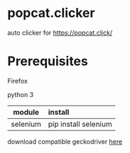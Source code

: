# popcat.clicker
 auto clicker for https://popcat.click/

# Prerequisites

Firefox

python 3 

| module   | install              |
| -------- | :------------------- |
| selenium | pip install selenium |

download compatible geckodriver [here](https://github.com/mozilla/geckodriver/releases)